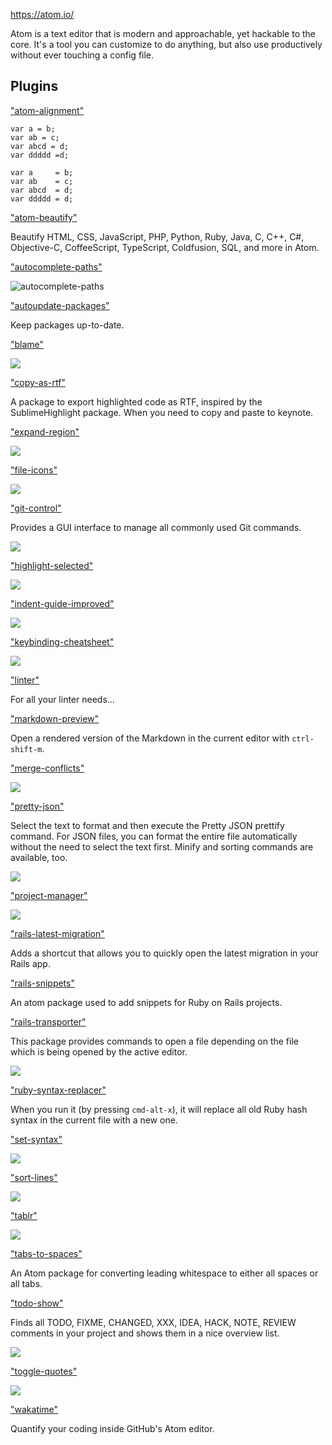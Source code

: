https://atom.io/

Atom is a text editor that is modern and approachable, yet hackable to the core. It's a tool you can customize to do anything, but also use productively without ever touching a config file.

## Plugins

["atom-alignment"](https://atom.io/packages/atom-alignment)

    var a = b;
    var ab = c;
    var abcd = d;
    var ddddd =d;

    var a     = b;
    var ab    = c;
    var abcd  = d;
    var ddddd = d;

["atom-beautify"](https://atom.io/packages/atom-beautify)

Beautify HTML, CSS, JavaScript, PHP, Python, Ruby, Java, C, C++, C#, Objective-C, CoffeeScript, TypeScript, Coldfusion, SQL, and more in Atom.

["autocomplete-paths"](https://atom.io/packages/autocomplete-paths)

![autocomplete-paths](http://s1.directupload.net/images/140411/p5kvife6.gif)

["autoupdate-packages"](https://atom.io/packages/autoupdate-packages)

Keep packages up-to-date.

["blame"](https://atom.io/packages/blame)

![](https://raw.githubusercontent.com/josa42/atom-blame/master/screenshot.png)

["copy-as-rtf"](https://atom.io/packages/copy-as-rtf)

A package to export highlighted code as RTF, inspired by the SublimeHighlight package. When you need to copy and paste to keynote.

["expand-region"](https://atom.io/packages/expand-region)

![](https://i.gyazo.com/345e05e29cc1e6e1d103f49d50c52b01.gif)

["file-icons"](https://atom.io/packages/file-icons)

![](https://i.github-camo.com/7c2229cb27f3dd0e944e1ad95d65a6f03da9b316/68747470733a2f2f7261772e67697468756275736572636f6e74656e742e636f6d2f44616e42726f6f6b65722f66696c652d69636f6e732f6d61737465722f707265766965772e706e67)

["git-control"](https://atom.io/packages/git-control)

Provides a GUI interface to manage all commonly used Git commands.

![](https://i.github-camo.com/e35620a073ae64498e9dbff837aa273d3dcb263d/68747470733a2f2f7261772e67697468756275736572636f6e74656e742e636f6d2f6a61636f67722f61746f6d2d6769742d636f6e74726f6c2f6d61737465722f73637265656e73686f74732f6769742d30312e706e67)

["highlight-selected"](https://atom.io/packages/highlight-selected)

![](https://i.github-camo.com/fb3c3e8f4170fc20047810e53cdfa1041f302a28/687474703a2f2f692e696d6775722e636f6d2f4335466e7a7a512e676966)

["indent-guide-improved"](https://atom.io/packages/indent-guide-improved)

![](https://i.github-camo.com/83f38ef15d0f90120fec4fc21fab18fc3ac0effc/68747470733a2f2f7261772e67697468756275736572636f6e74656e742e636f6d2f68617261692f696e64656e742d67756964652d696d70726f7665642f6d61737465722f646f632f64656d6f2e676966)

["keybinding-cheatsheet"](https://atom.io/packages/keybinding-cheatsheet)

![](https://i.github-camo.com/19f53de895a218bea71352e61f9f24a4600cb4ec/68747470733a2f2f7261772e67697468756275736572636f6e74656e742e636f6d2f6a6b61736b792f61746f6d2d6b657962696e64696e672d636865617473686565742f6d61737465722f696d616765732f73637265656e73686f742e706e67)

["linter"](https://atom.io/packages/linter)

For all your linter needs...

["markdown-preview"](https://atom.io/packages/markdown-preview)

Open a rendered version of the Markdown in the current editor with `ctrl-shift-m`.

["merge-conflicts"](https://atom.io/packages/merge-conflicts)

![](https://i.github-camo.com/44ff44f156f274b8799022e44bcacb804fadc08a/68747470733a2f2f7261772e6769746875622e636f6d2f736d61736877696c736f6e2f6d657267652d636f6e666c696374732f6d61737465722f646f63732f636f6e666c6963742d7265736f6c7574696f6e2e676966)

["pretty-json"](https://atom.io/packages/pretty-json)

Select the text to format and then execute the Pretty JSON prettify command. For JSON files, you can format the entire file automatically without the need to select the text first. Minify and sorting commands are available, too.

![](https://i.github-camo.com/df2969f63f4141f94d94d6f5ab71b3a4266811b5/687474703a2f2f692e696d6775722e636f6d2f4e6434477674502e676966)

["project-manager"](https://atom.io/packages/project-manager)

![](https://i.github-camo.com/9f58c50dd32d6173bb555f1a0ca08c713d8a2f2a/68747470733a2f2f7261772e6769746875622e636f6d2f64616e69656c62726f64696e2f61746f6d2d70726f6a6563742d6d616e616765722f6d61737465722f70726f6a6563742d6d616e616765722e676966)

["rails-latest-migration"](https://atom.io/packages/rails-latest-migration)

Adds a shortcut that allows you to quickly open the latest migration in your Rails app.

["rails-snippets"](https://atom.io/packages/rails-snippets)

An atom package used to add snippets for Ruby on Rails projects.

["rails-transporter"](https://atom.io/packages/rails-transporter)

This package provides commands to open a file depending on the file which is being opened by the active editor.

![](https://i.github-camo.com/f81515d474b3c524a0ae563e13f2da9275ddad5b/687474703a2f2f636c2e6c792f696d6167652f343330353341314a326231372f7261696c732d7472616e73706f727465722e676966)

["ruby-syntax-replacer"](https://atom.io/packages/ruby-syntax-replacer)

When you run it (by pressing `cmd-alt-x`), it will replace all old Ruby hash syntax in the current file with a new one.

["set-syntax"](https://atom.io/packages/set-syntax)

![](https://i.github-camo.com/c5dd40f6a2817cce33879d480f570fb9ba633231/68747470733a2f2f7261772e67697468756275736572636f6e74656e742e636f6d2f6c65652d646f686d2f7365742d73796e7461782f6d61737465722f7365742d73796e7461782e676966)

["sort-lines"](https://atom.io/packages/sort-lines)

![](https://i.github-camo.com/59de82a667ea690b778abaa5ba8a407f8659ebb3/68747470733a2f2f662e636c6f75642e6769746875622e636f6d2f6173736574732f323938382f313739363839312f38356536396666322d366139332d313165332d383961632d3331393237663630343539322e676966)

["tablr"](https://atom.io/packages/tablr)

![](https://i.github-camo.com/614070af63d2c0d44226c99dfa06bff684d9c7cd/687474703a2f2f61626533332e6769746875622e696f2f61746f6d2d7461626c722f7461626c722e676966)

["tabs-to-spaces"](https://atom.io/packages/tabs-to-spaces)

An Atom package for converting leading whitespace to either all spaces or all tabs.

["todo-show"](https://atom.io/packages/todo-show)

Finds all TODO, FIXME, CHANGED, XXX, IDEA, HACK, NOTE, REVIEW comments in your project and shows them in a nice overview list.

![](https://i.github-camo.com/f15ae70a5e4f1078889fba95bcfdfdec75306a28/68747470733a2f2f7261772e67697468756275736572636f6e74656e742e636f6d2f6d726f64616c67616172642f61746f6d2d746f646f2d73686f772f6d61737465722f73637265656e73686f74732f707265766965772e706e67)

["toggle-quotes"](https://atom.io/packages/toggle-quotes)

![](https://i.github-camo.com/5842622f361420f14651addfc68c69892edd0979/68747470733a2f2f636c6f75642e67697468756275736572636f6e74656e742e636f6d2f6173736574732f3832333534352f393031363135302f61613733616236322d333739632d313165352d383632322d3864626234393266663466312e676966)

["wakatime"](https://atom.io/packages/wakatime)

Quantify your coding inside GitHub's Atom editor.
